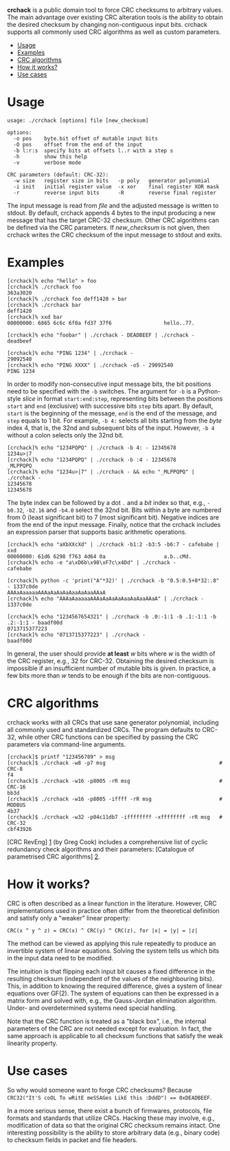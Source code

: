 **crchack** is a public domain tool to force CRC checksums to arbitrary values.
The main advantage over existing CRC alteration tools is the ability to obtain
the desired checksum by changing non-contiguous input bits. crchack supports all
commonly used CRC algorithms as well as custom parameters.

- [Usage](#usage)
- [Examples](#exampples)
- [CRC algorithms](#crc-algorithms)
- [How it works?](#how-it-works)
- [Use cases](#use-cases)


# Usage

```
usage: ./crchack [options] file [new_checksum]

options:
  -o pos    byte.bit offset of mutable input bits
  -O pos    offset from the end of the input
  -b l:r:s  specify bits at offsets l..r with a step s
  -h        show this help
  -v        verbose mode

CRC parameters (default: CRC-32):
  -w size   register size in bits   -p poly   generator polynomial
  -i init   initial register value  -x xor    final register XOR mask
  -r        reverse input bits      -R        reverse final register
```

The input message is read from *file* and the adjusted message is written to
stdout. By default, crchack appends 4 bytes to the input producing a new message
that has the target CRC-32 checksum. Other CRC algorithms can be defined via the
CRC parameters. If *new_checksum* is not given, then crchack writes the CRC
checksum of the input message to stdout and exits.


# Examples

```
[crchack]% echo "hello" > foo
[crchack]% ./crchack foo
363a3020
[crchack]% ./crchack foo deff1420 > bar
[crchack]% ./crchack bar
deff1420
[crchack]% xxd bar
00000000: 6865 6c6c 6f0a fd37 37f6                 hello..77.

[crchack]% echo "foobar" | ./crchack - DEADBEEF | ./crchack -
deadbeef

[crchack]% echo "PING 1234" | ./crchack -
29092540
[crchack]% echo "PING XXXX" | ./crchack -o5 - 29092540
PING 1234
```

In order to modify non-consecutive input message bits, the bit positions need
to be specified with the `-b` switches. The argument for `-b` is a Python-style
*slice* in format `start:end:step`, representing bits between the positions
`start` and `end` (exclusive) with successive bits `step` bits apart. By
default, `start` is the beginning of the message, `end` is the end of the
message, and `step` equals to 1 bit. For example, `-b 4:` selects all bits
starting from the *byte* index 4, that is, the 32nd and subsequent bits of the
input. However, `-b 4` without a colon selects only the 32nd bit.

```
[crchack]% echo "1234PQPQ" | ./crchack -b 4: - 12345678
1234u>|7
[crchack]% echo "1234PQPQ" | ./crchack -b :4 - 12345678
_MLPPQPQ
[crchack]% echo "1234u>|7" | ./crchack - && echo "_MLPPQPQ" | ./crchack -
12345678
12345678
```

The byte index can be followed by a dot `.` and a *bit* index so that, e.g.,
`-b0.32`, `-b2.16` and `-b4.0` select the 32nd bit. Bits within a byte are
numbered from 0 (least significant bit) to 7 (most significant bit). Negative
indices are from the end of the input message. Finally, notice that the crchack
includes an expression parser that supports basic arithmetic operations.

```
[crchack]% echo "aXbXXcXd" | ./crchack -b1:2 -b3:5 -b6:7 - cafebabe | xxd
00000000: 61d6 6298 f763 4d64 0a                   a.b..cMd.
[crchack]% echo -e "a\xD6b\x98\xF7c\x4Dd" | ./crchack -
cafebabe

[crchack]% python -c 'print("A"*32)' | ./crchack -b "0.5:0.5+8*32:.8" - 1337c0de
AAAaAaaaaaAAAaAaAaAaAaaAaAaaAAaA
[crchack]% echo "AAAaAaaaaaAAAaAaAaAaAaaAaAaaAAaA" | ./crchack -
1337c0de

[crchack]% echo "1234567654321" | ./crchack -b .0:-1:1 -b .1:-1:1 -b .2:-1:1 - baadf00d
0713715377223
[crchack]% echo "0713715377223" | ./crchack -
baadf00d
```

In general, the user should provide **at least** *w* bits where *w* is the width
of the CRC register, e.g., 32 for CRC-32. Obtaining the desired checksum is
impossible if an insufficient number of mutable bits is given. In practice, a
few bits more than *w* tends to be enough if the bits are non-contiguous.


# CRC algorithms

crchack works with all CRCs that use sane generator polynomial, including all
commonly used and standardized CRCs. The program defaults to CRC-32, while other
CRC functions can be specified by passing the CRC parameters via command-line
arguments.

```
[crchack]$ printf "123456789" > msg
[crchack]$ ./crchack -w8 -p7 msg                                     # CRC-8
f4
[crchack]$ ./crchack -w16 -p8005 -rR msg                             # CRC-16
bb3d
[crchack]$ ./crchack -w16 -p8005 -iffff -rR msg                      # MODBUS
4b37
[crchack]$ ./crchack -w32 -p04c11db7 -iffffffff -xffffffff -rR msg   # CRC-32
cbf43926
```

[CRC RevEng] [1] (by Greg Cook) includes a comprehensive list of cyclic
redundancy check algorithms and their parameters: [Catalogue of parametrised CRC
algorithms] [2].


# How it works?

CRC is often described as a linear function in the literature. However, CRC
implementations used in practice often differ from the theoretical definition
and satisfy only a "weaker" linear property:

    CRC(x ^ y ^ z) = CRC(x) ^ CRC(y) ^ CRC(z), for |x| = |y| = |z|

The method can be viewed as applying this rule repeatedly to produce an
invertible system of linear equations. Solving the system tells us which bits in
the input data need to be modified.

The intuition is that flipping each input bit causes a fixed difference in the
resulting checksum (independent of the values of the neighbouring bits). This,
in addition to knowing the required difference, gives a system of linear
equations over GF(2). The system of equations can then be expressed in a matrix
form and solved with, e.g., the Gauss-Jordan elimination algorithm. Under- and
overdetermined systems need special handling.

Note that the CRC function is treated as a "black box", i.e., the internal
parameters of the CRC are not needed except for evaluation. In fact, the same
approach is applicable to all checksum functions that satisfy the weak linearity
property.


# Use cases

So why would someone want to forge CRC checksums? Because `CRC32("It'S coOL To
wRitE meSSAGes LikE this :DddD") == 0xDEADBEEF`.

In a more serious sense, there exist a bunch of firmwares, protocols, file
formats and standards that utilize CRCs. Hacking these may involve, e.g.,
modification of data so that the original CRC checksum remains intact. One
interesting possibility is the ability to store arbitrary data (e.g., binary
code) to checksum fields in packet and file headers.


  [1]: http://reveng.sourceforge.net/ "CRC RevEng"
  [2]: http://reveng.sourceforge.net/crc-catalogue/ "CRC catalogue"
